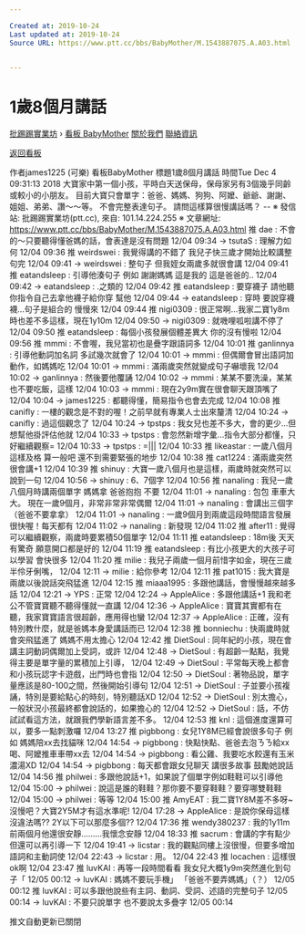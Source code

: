```yaml
---

Created at: 2019-10-24
Last updated at: 2019-10-24
Source URL: https://www.ptt.cc/bbs/BabyMother/M.1543887075.A.A03.html


---
```


# 1歲8個月講話


[批踢踢實業坊](https://www.ptt.cc/bbs/) › [看板 BabyMother](https://www.ptt.cc/bbs/BabyMother/index.html) [關於我們](https://www.ptt.cc/about.html) [聯絡資訊](https://www.ptt.cc/contact.html)

[返回看板](https://www.ptt.cc/bbs/BabyMother/index.html)

作者james1225 (可樂)
看板BabyMother
標題1歲8個月講話
時間Tue Dec 4 09:31:13 2018
大寶家中第一個小孩，平時白天送保母，保母家另有3個幾乎同齡或較小的小朋友。 目前大寶只會單字：爸爸、媽媽、狗狗、阿嬤、爺爺、謝謝、姐姐、弟弟、讚～～等。 不會完整表達句子。 請問這樣算很慢講話嗎？ -- ※ 發信站: 批踢踢實業坊(ptt.cc), 來自: 101.14.224.255 ※ 文章網址: <https://www.ptt.cc/bbs/BabyMother/M.1543887075.A.A03.html>
推 dae : 不會的～只要聽得懂爸媽的話，會表達是沒有問題 12/04 09:34
→ tsutaS : 理解力如何 12/04 09:36
推 weirdswei : 我覺得講的不錯了 我兒子快三歲才開始比較講整句完 12/04 09:41
→ weirdswei : 整句子 但我姪女兩歲多就很會講 12/04 09:41
推 eatandsleep : 引導他湊句子 例如 謝謝媽媽 這是我的 這是爸爸的.. 12/04 09:42
→ eatandsleep : .之類的 12/04 09:42
推 eatandsleep : 要穿襪子 請他聽你指令自己去拿他襪子給你穿 幫他 12/04 09:44
→ eatandsleep : 穿時 要說穿襪襪...句子是組合的 慢慢來 12/04 09:44
推 nigi0309 : 很正常啊…我家二寶1y8m時也差不多這樣，現在1y10m 12/04 09:50
→ nigi0309 : 就嘰哩呱啦講不停了 12/04 09:50
推 eatandsleep : 每個小孩發展個體差異大 你的沒有慢啦 12/04 09:56
推 mmmi : 不會喔，我兒當初也是疊字跟語詞多 12/04 10:01
推 ganlinnya : 引導他動詞加名詞 多試幾次就會了 12/04 10:01
→ mmmi : 但偶爾會冒出語詞加動作，如媽媽吃 12/04 10:01
→ mmmi : 滿兩歲突然就變成句子嚇壞我 12/04 10:02
→ ganlinnya : 然後要他覆誦 12/04 10:02
→ mmmi : 某某不要洗澡，某某也不要吃飯，這樣 12/04 10:03
→ mmmi : 現在2y9m實在很會聊天跟頂嘴了 12/04 10:04
→ james1225 : 都聽得懂，簡易指令也會去完成 12/04 10:08
推 canifly : 一樓的觀念是不對的喔！之前早就有專業人士出來釐清 12/04 10:24
→ canifly : 過這個觀念了 12/04 10:24
→ tpstps : 我女兒也差不多大，會的更少...但想幫他掛評估他就 12/04 10:33
→ tpstps : 會忽然新增字彙...指令大部分都懂，只好繼續觀察= 12/04 10:33
→ tpstps : =||| 12/04 10:33
推 likeastar : 一歲八個月這樣及格 算一般吧 還不到需要緊張的地步 12/04 10:38
推 cat1224 : 滿兩歲突然很會講+1 12/04 10:39
推 shinuy : 大寶一歲八個月也是這樣，兩歲時就突然可以說到一句 12/04 10:56
→ shinuy : 6、7個字 12/04 10:56
推 nanaling : 我兒一歲八個月時講兩個單字 媽媽拿 爸爸抱抱 不要 12/04 11:01
→ nanaling : 包包 車車大大。 現在一歲9個月，非常非常非常偶爾 12/04 11:01
→ nanaling : 會講出三個字（爸爸不要拿拿） 12/04 11:01
→ nanaling : 一歲9個月到兩歲這段時間語言發展很快喔！每天都有 12/04 11:02
→ nanaling : 新發現 12/04 11:02
推 after11 : 覺得可以繼續觀察，兩歲時要累積50個單字 12/04 11:11
推 eatandsleep : 18m後 天天有驚奇 願意開口都是好的 12/04 11:19
推 eatandsleep : 有比小孩更大的大孩子可以學習 會快很多 12/04 11:20
推 milie : 我兒子兩歲一個月前惜字如金，現在三歲半伶牙俐嘴， 12/04 12:11
→ milie : 給你參考 12/04 12:11
推 pat1015 : 我大寶是兩歲以後說話突飛猛進 12/04 12:15
推 miaaa1995 : 多跟他講話，會慢慢越來越多話 12/04 12:21
→ YPS : 正常 12/04 12:24
→ AppleAlice : 多跟他講話+1 我和老公不管寶寶聽不聽得懂就一直講 12/04 12:36
→ AppleAlice : 寶寶其實都有在聽，我家寶寶語言很超齡，應用得也蠻 12/04 12:37
→ AppleAlice : 正確，沒有特別教什麼，就是爸媽本身愛講話而已 12/04 12:38
推 bonniechu : 快兩歲時就會突飛猛進了 媽媽不用太擔心 12/04 12:42
推 DietSoul : 同年紀的小孩，現在會講主詞動詞偶爾加上受詞，或許 12/04 12:48
→ DietSoul : 有超齡一點點，我覺得主要是單字量的累積加上引導， 12/04 12:49
→ DietSoul : 平常每天晚上都會和小孩玩認字卡遊戲，出門時也會指 12/04 12:50
→ DietSoul : 著物品說，單字量應該是80-100之間，然後開始引導句 12/04 12:51
→ DietSoul : 子並要小孩複誦，特別是要給點心的時刻，特別聽話XD 12/04 12:52
→ DietSoul : 別太擔心，一般狀況小孩最終都會說話的，如果擔心的 12/04 12:52
→ DietSoul : 話，不仿試試看這方法，就跟我們學新語言差不多。 12/04 12:53
推 knl : 這個進度還算可以，要多一點刺激囉 12/04 13:27
推 pigbbong : 女兒1Y8M已經會說很多句子 例如 媽媽陪xx去找貓咪 12/04 14:54
→ pigbbong : 快點快點、爸爸去泡ㄋㄋ給xx喝、阿嬤推車車帶xx去 12/04 14:54
→ pigbbong : 看公雞、我要吃水餃還有玉米濃湯XD 12/04 14:54
→ pigbbong : 每天都會跟女兒聊天 講很多故事 鼓勵她說話 12/04 14:56
推 philwei : 多跟他說話+1，如果說了個單字例如鞋鞋可以引導他 12/04 15:00
→ philwei : 說這是誰的鞋鞋？那你要不要穿鞋鞋？要穿哪雙鞋鞋 12/04 15:00
→ philwei : 等等 12/04 15:00
推 AmyEAT : 我二寶1Y8M差不多呀~沒慢吧？大寶2Y5M才有這水準呢! 12/04 17:28
→ AppleAlice : 是說你保母這樣沒違法嗎?? 2Y以下可以那麼多個?? 12/04 17:36
推 wendy380237 : 我的1y11m 前兩個月他還很安靜.........我懷念安靜 12/04 18:33
推 sacrum : 會講的字有點少 但還可以再引導一下 12/04 19:41
→ licstar : 我的觀點同樓上沒很慢，但要多增加語詞和主動詞使 12/04 22:43
→ licstar : 用。 12/04 22:43
推 locachen : 這樣很ok啊 12/04 23:47
推 luvKAI : 再等一段時間看看 我女兒大概1y9m突然進化到句子「 12/05 00:12
→ luvKAI : 媽媽不要玩手機」 「爸爸不要弄媽媽」（？） 12/05 00:12
推 luvKAI : 可以多跟他說些有主詞、動詞、受詞、述語的完整句子 12/05 00:14
→ luvKAI : 不要只說單字 也不要說太多疊字 12/05 00:14

推文自動更新已關閉

